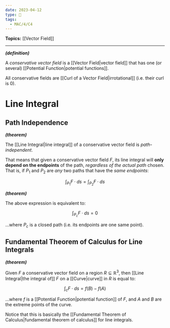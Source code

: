 ```yaml
---
date: 2023-04-12
type: 🧠
tags:
  - MAC/4/C4
---
```


**Topics:** [[Vector Field]]

---

_**(definition)**_

A _conservative vector field_ is a [[Vector Field|vector field]] that has one (or several) [[Potential Function|potential functions]].

All conservative fields are [[Curl of a Vector Field|irrotational]] (i.e. their curl is $0$).

# Line Integral

## Path Independence

_**(theorem)**_

The [[Line Integral|line integral]] of a conservative vector field is _path-independent_.

That means that given a conservative vector field $F$, its line integral will **only depend on the endpoints** of the path, _regardless of the actual path_ chosen. That is, if $P_{1}$ and $P_{2}$ are _any_ two paths that have the _same endpoints_:

$$
\int_{P_{1}} F \cdot ds = \int_{P_{2}} F \cdot ds
$$

_**(theorem)**_

The above expression is equivalent to:

$$
\int_{P_{c}} F \cdot ds = 0
$$

…where $P_{c}$ is a closed path (i.e. its endpoints are one same point).

## Fundamental Theorem of Calculus for Line Integrals

_**(theorem)**_

Given $F$ a conservative vector field on a region $R \subseteq \mathbb{R}^3$, then [[Line Integral|the integral of]] $F$ on a [[Curve|curve]] in $R$ is equal to:

$$
\int_c F \cdot ds = f(B) - f(A)
$$

…where $f$ is a [[Potential Function|potential function]] of $F$, and $A$ and $B$ are the extreme points of the curve.

Notice that this is basically the [[Fundamental Theorem of Calculus|fundamental theorem of calculus]] for line integrals.
